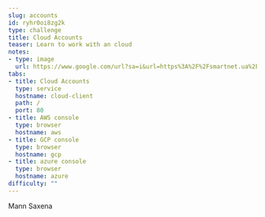 ```yaml
---
slug: accounts
id: ryhr0oi8zg2k
type: challenge
title: Cloud Accounts
teaser: Learn to work with an cloud
notes:
- type: image
  url: https://www.google.com/url?sa=i&url=https%3A%2F%2Fsmartnet.ua%2Fen%2Fthe-cloud-platform-of-your-choice-aws-vs-azure-vs-gcp%2F&psig=AOvVaw1jn9ojWRN8Kg77pwvh-0gB&ust=1713449620041000&source=images&cd=vfe&opi=89978449&ved=0CBAQjRxqFwoTCMCa97i3yYUDFQAAAAAdAAAAABAE
tabs:
- title: Cloud Accounts
  type: service
  hostname: cloud-client
  path: /
  port: 80
- title: AWS console
  type: browser
  hostname: aws
- title: GCP console
  type: browser
  hostname: gcp
- title: azure console
  type: browser
  hostname: azure
difficulty: ""
---
```

Mann Saxena